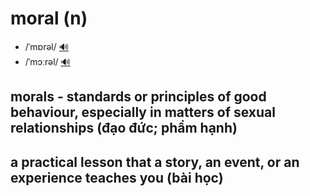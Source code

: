 # moral (n)

- /ˈmɒrəl/ [🔊](https://www.oxfordlearnersdictionaries.com/media/english/uk_pron/m/mor/moral/moral__gb_1.mp3)
- /ˈmɔːrəl/ [🔊](https://www.oxfordlearnersdictionaries.com/media/english/us_pron/m/mor/moral/moral__us_1_rr.mp3)

## morals - standards or principles of good behaviour, especially in matters of sexual relationships (đạo đức; phẩm hạnh)

## a practical lesson that a story, an event, or an experience teaches you (bài học)


